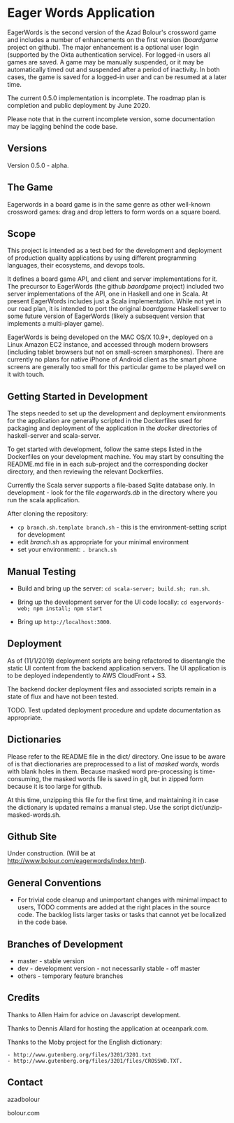 
# Eager Words Application

EagerWords is the second version of the Azad Bolour's crossword game and
includes a number of enhancements on the first version (_boardgame_ project on
github). The major enhancement is a optional user login (supported by the Okta
authentication service). For logged-in users all games are saved. A game may be
manually suspended, or it may be automatically timed out and suspended after a
period of inactivity. In both cases, the game is saved for a logged-in user and
can be resumed at a later time.

The current 0.5.0 implementation is incomplete. The roadmap plan is completion 
and public deployment by June 2020.

Please note that in the current incomplete version, some documentation may be
lagging behind the code base.

## Versions

Version 0.5.0 - alpha.

## The Game

Eagerwords in a board game is in the same genre as other well-known crossword games:
drag and drop letters to form words on a square board.

## Scope

This project is intended as a test bed for the development and deployment
of production quality applications by using different programming languages,
their ecosystems, and devops tools.

It defines a board game API, and client and server implementations for it. The
precursor to EagerWords (the github _baordgame_ project) included two server
implementations of the API, one in Haskell and one in Scala. At present
EagerWords includes just a Scala implementation. While not yet in our road plan,
it is intended to port the original _boardgame_ Haskell server to some future
version of EagerWords (likely a subsequent version that implements a
multi-player game).

EagerWords is being developed on the MAC OS/X 10.9+, deployed on a Linux Amazon
EC2 instance, and accessed through modern browsers (including tablet browsers
but not on small-screen smarphones). There are currently no plans for native
iPhone of Android client as the smart phone screens are generally too small for
this particular  game to be played well on it with touch.

## Getting Started in Development

The steps needed to set up the development and deployment environments for the
application are generally scripted in the Dockerfiles used for packaging and
deployment of the application in the _docker_ directories of haskell-server and
scala-server. 

To get started with development, follow the same steps listed in the Dockerfiles
on your development machine. You may start by consulting the README.md file in
in each sub-project and the corresponding docker directory, and then reviewing
the relevant Dockerfiles.

Currently the Scala server supports a file-based Sqlite database only.
In development - look for the file _eagerwords.db_ in the directory where you
run the scala application.

After cloning the repository:

* `cp branch.sh.template branch.sh` - this is the environment-setting script for
  development
* edit _branch.sh_ as appropriate for your minimal environment
* set your environment: `. branch.sh`

## Manual Testing

* Build and bring up the server: `cd scala-server; build.sh; run.sh`.

* Bring up the development server for the UI code locally: `cd eagerwords-web; npm install; npm start`

* Bring up `http://localhost:3000`. 

## Deployment

As of (11/1/2019) deployment scripts are being refactored to disentangle the 
static UI content from the backend application servers. The UI application 
is to be deployed independently to AWS CloudFront + S3. 

The backend docker deployment files and associated scripts remain in a 
state of flux and have not been tested.

TODO. Test updated deployment procedure and update documentation as 
appropriate.

## Dictionaries

Please refer to the README file in the dict/ directory. One issue to be
aware of is that diectionaries are preprocessed to a list of _masked words_, 
words with blank holes in them. Because masked word pre-processing is
time-consuming, the masked words file is saved in git, but in zipped form 
because it is too large for github. 

At this time, unzipping this file for the first time, and maintaining it in
case the dictionary is updated remains a manual step. Use the script
dict/unzip-masked-words.sh.

## Github Site

Under construction. (Will be at http://www.bolour.com/eagerwords/index.html).

## General Conventions

- For trivial code cleanup and unimportant changes with minimal impact to users,
  TODO comments are added at the right places in the source code. The backlog
  lists larger tasks or tasks that cannot yet be localized in the code base.

## Branches of Development

- master - stable version
- dev - development version - not necessarily stable - off master
- others - temporary feature branches

## Credits

Thanks to Allen Haim for advice on Javascript development.

Thanks to Dennis Allard for hosting the application at oceanpark.com.

Thanks to the Moby project for the English dictionary:

    - http://www.gutenberg.org/files/3201/3201.txt
    - http://www.gutenberg.org/files/3201/files/CROSSWD.TXT.
 
## Contact

azadbolour

bolour.com

